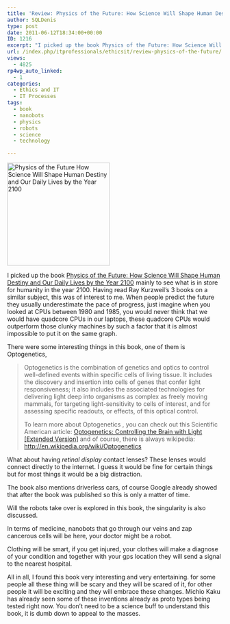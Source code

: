 ```yaml
---
title: 'Review: Physics of the Future: How Science Will Shape Human Destiny and Our Daily Lives by the Year 2100 by Michio Kaku'
author: SQLDenis
type: post
date: 2011-06-12T18:34:00+00:00
ID: 1216
excerpt: "I picked up the book Physics of the Future: How Science Will Shape Human Destiny and Our Daily Lives by the Year 2100 mainly to see what is in store for humanity in the year 2100. Having read Ray Kurzweil's 3 books on a similar subject, this was of inte&hellip;"
url: /index.php/itprofessionals/ethicsit/review-physics-of-the-future/
views:
  - 4825
rp4wp_auto_linked:
  - 1
categories:
  - Ethics and IT
  - IT Processes
tags:
  - book
  - nanobots
  - physics
  - robots
  - science
  - technology

---
```

[<img src="http://farm6.static.flickr.com/5197/5825886374_e89ee3e4bc_m.jpg" width="240" height="240" alt="Physics of the Future How Science Will Shape Human Destiny and Our Daily Lives by the Year 2100" />][1]
  
I picked up the book [Physics of the Future: How Science Will Shape Human Destiny and Our Daily Lives by the Year 2100][2] <img src="http://www.assoc-amazon.com/e/ir?t=&l=as2&o=1&a=0385530803&camp=217153&creative=399349" width="1" height="1" border="0" alt="" style="border:none !important; margin:0px !important;" />mainly to see what is in store for humanity in the year 2100. Having read Ray Kurzweil&#8217;s 3 books on a similar subject, this was of interest to me. When people predict the future they usually underestimate the pace of progress, just imagine when you looked at CPUs between 1980 and 1985, you would never think that we would have quadcore CPUs in our laptops, these quadcore CPUs would outperform those clunky machines by such a factor that it is almost impossible to put it on the same graph.

There were some interesting things in this book, one of them is Optogenetics,
  


> Optogenetics is the combination of genetics and optics to control well-defined events within specific cells of living tissue. It includes the discovery and insertion into cells of genes that confer light responsiveness; it also includes the associated technologies for delivering light deep into organisms as complex as freely moving mammals, for targeting light-sensitivity to cells of interest, and for assessing specific readouts, or effects, of this optical control.</p>
To learn more about Optogenetics , you can check out this Scientific American article: [Optogenetics: Controlling the Brain with Light [Extended Version]][3] and of course, there is always wikipedia: http://en.wikipedia.org/wiki/Optogenetics

What about having _retinal display_ contact lenses? These lenses would connect directly to the internet. I guess it would be fine for certain things but for most things it would be a big distraction.

The book also mentions driverless cars, of course Google already showed that after the book was published so this is only a matter of time.

Will the robots take over is explored in this book, the singularity is also discussed.

In terms of medicine, nanobots that go through our veins and zap cancerous cells will be here, your doctor might be a robot.

Clothing will be smart, if you get injured, your clothes will make a diagnose of your condition and together with your gps location they will send a signal to the nearest hospital.

All in all, I found this book very interesting and very entertaining. for some people all these thing will be scary and they will be scared of it, for other people it will be exciting and they will embrace these changes. Michio Kaku has already seen some of these inventions already as proto types being tested right now. You don&#8217;t need to be a science buff to understand this book, it is dumb down to appeal to the masses.

 [1]: http://www.flickr.com/photos/denisgobo/5825886374/ "Physics of the Future How Science Will Shape Human Destiny and Our Daily Lives by the Year 2100 by Denis Gobo, on Flickr"
 [2]: http://www.amazon.com/gp/product/0385530803/ref=as_li_ss_tl?ie=UTF8&tag=sql08-20&linkCode=as2&camp=217153&creative=399349&creativeASIN=0385530803
 [3]: http://www.scientificamerican.com/article.cfm?id=optogenetics-controlling